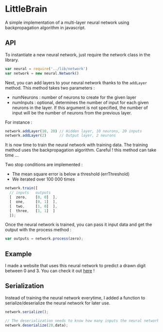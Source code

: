 # LittleBrain

A simple implementation of a multi-layer neural network using backpropagation algorithm in javascript.

## API

To instantiate a new neural network, just require the network class in the library.

```javascript
var neural = require('../lib/network')
var network = new neural.Network()
```

Next, you can add layers to your neural network thanks to the ```addLayer``` method.
This method takes two parameters :
- numNeurons : number of neurons to create for the given layer
- numInputs : optional, determines the number of input for each given neurons in the layer. If this argument is not specified, the number of input will be the number of neurons from the previous layer.  

For instance :
```javascript
network.addLayer(10, 20) // Hidden layer, 10 neurons, 20 inputs
network.addLayer(2)      // Output layer, 2 neurons
```

It is now time to train the neural network with training data. The training method uses the backpropagation algorithm. Careful ! this method can take time ...

Two stop conditions are implemented :

- The mean square error is below a threshold (errThreshold)
- We iterated over 100 000 times

```javascript
network.train([
  // inputs   outputs
  [  zero,    [0, 0]  ],
  [  one,     [0, 1]  ],
  [  two,     [1, 0]  ],
  [  three,   [1, 1]  ]
  ]);
```

Once the neural network is trained, you can pass it input data and get the output with the process method :

```javascript
var outputs = network.process(zero);
```

## Example
I made a website that uses this neural network to predict a drawn digit between 0 and 3. You can check it out [here](http://reinette.io/littlebrain) !

## Serialization
Instead of training the neural network everytime, I added a function to serialize/deserialize the neural network for later use.

```javascript
network.serialize();

// The deserialization needs to know how many inputs the neural network has. This is the first argument of the method.
network.deserialize(20,data);
```
